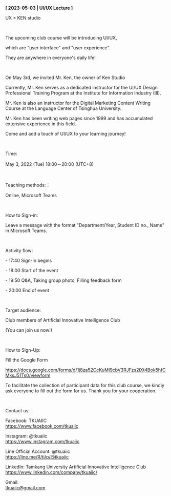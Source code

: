 **[ 2023-05-03 | UI/UX Lecture ]**

UX × KEN studio

&nbsp;

The upcoming club course will be introducing UI/UX,

which are "user interface" and "user experience".

They are anywhere in everyone's daily life!

&nbsp;

On May 3rd, we invited Mr. Ken, the owner of Ken Studio

Currently, Mr. Ken serves as a dedicated instructor for the UI/UX Design Professional Training Program at the Institute for Information Industry (III).

Mr. Ken is also an instructor for the Digital Marketing Content Writing Course at the Language Center of Tsinghua University.

Mr. Ken has been writing web pages since 1999 and has accumulated extensive experience in this field.

Come and add a touch of UI/UX to your learning journey!

&nbsp;

Time:

May 3, 2022 (Tue) 18:00－20:00 (UTC+8)

&nbsp;

Teaching methods:：

Online, Microsoft Teams

&nbsp;

How to Sign-in:

Leave a message with the format "Department/Year, Student ID no., Name" in Microsoft Teams.

&nbsp;

Activity flow:

\- 17:40 Sign-in begins

\- 18:00 Start of the event

\- 19:50 Q&A, Taking group photo, Filling feedback form

\- 20:00 End of event

&nbsp;

Target audience:

Club members of Artificial Innovative Intelligence Club

(You can join us now!)

&nbsp;

How to Sign-Up:

Fill the Google Form

https://docs.google.com/forms/d/1j8za52CcKuMI9cbV3RJFzs2iXt4Bok5hfCMksJ51Ts0/viewform

To facilitate the collection of participant data for this club course, we kindly ask everyone to fill out the form for us. Thank you for your cooperation.

&nbsp;

Contact us:

Facebook: TKUAIIC <br />https://www.facebook.com/tkuaiic

Instagram: @tkuaiic <br />https://www.instagram.com/tkuaiic

Line Official Account: @tkuaiic <br />https://line.me/R/ti/p/@tkuaiic

LinkedIn: Tamkang University Artificial Innovative Intelligence Club <br />https://www.linkedin.com/company/tkuaiic/

Gmail: <br />tkuaiic@gmail.com

